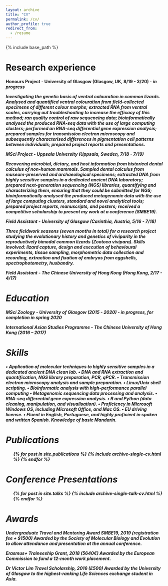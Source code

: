 ```yaml
---
layout: archive
title: "CV"
permalink: /cv/
author_profile: true
redirect_from:
  - /resume
---
```


{% include base_path %}

Research experience
======
<b>Honours Project - University of Glasgow<b> (Glasgow, UK, 8/19 - 3/20) - <i>in progress<i>

<b>Investigating the genetic basis of ventral colouration in common lizards<b>. Analysed and quantified ventral colouration from field-collected specimens of different colour morphs; extracted RNA from ventral scales, carrying out troubleshooting to increase the efficacy of this method; ran quality control of raw sequencing data; bioinformatically analysed the produced RNA-seq data with the use of large computing clusters; performed an RNA-seq differential gene expression analysis; prepared samples for transmission electron microscopy and subsequently characterised differences in pigmentation cell patterns between individuals; prepared project reports and presentations.

<b>MSci Project - Uppsala University<b> (Uppsala, Sweden, 7/18 - 7/19)

<b>Recovering microbial, dietary, and host information from historical dental calculus of non-human mammals<b>. Sampled dental calculus from museum-preserved and archaeological specimens; extracted DNA from highly sensitive samples in a dedicated ancient DNA laboratory; prepared next-generation sequencing (NGS) libraries, quantifying and characterizing them, ensuring that they could be submitted for NGS; bioinformatically analysed the produced metagenomic data with the use of large computing clusters, standard and novel analytical tools; prepared project reports, manuscripts, and posters; received a competitive scholarship to present my work at a conference (SMBE19).

<b>Field Assistant - University of Glasgow<b> (Carinthia, Austria, 5/16 - 7/18)

Three fieldwork seasons (seven months in total) for a research project studying the evolutionary history and genetics of viviparity in the reproductively bimodal common lizards (Zootoca vivipara). Skills involved: lizard capture, design and execution of behavioural experiments, tissue sampling, morphometric data collection and recording, extraction and fixation of embryos from eggshells, spectrophotometry, husbandry.

<b>Field Assistant - The Chinese University of Hong Kong<b> (Hong Kong, 2/17 - 4/17)


Education
======
<b>MSci Zoology - University of Glasgow<b> (2015 - 2020) - <i>in progress, for completion in spring 2020<i>

<b>International Asian Studies Programme - The Chinese University of Hong Kong<b> (2016 – 2017)
  
Skills
======
• Application of molecular techniques to highly sensitive samples in a dedicated ancient DNA clean lab.
• DNA and RNA extraction and quantification, NGS library preparation, PCR, qPCR.
• Transmission electron microscopy analysis and sample preparation.
• Linux/Unix shell scripting.
• Bioinformatic analysis with high-performance parallel computing
• Metagenomic sequencing data processing and analysis.
• RNA-seq differential gene expression analysis.
• R and Python (data cleaning, manipulation, and visualisation).
• Proficiency in Microsoft Windows OS, including Microsoft Office, and Mac OS.
• EU driving license.
• Fluent in English, Portuguese, and highly proficient in spoken and written Spanish. Knowledge of basic Mandarin.

Publications
======
  <ul>{% for post in site.publications %}
    {% include archive-single-cv.html %}
  {% endfor %}</ul>
  
Conference Presentations
======
  <ul>{% for post in site.talks %}
    {% include archive-single-talk-cv.html %}
  {% endfor %}</ul>
  
Awards
======

Undergraduate Travel and Mentoring Award SMBE19, 2019 (registration fee + $1500) 
Awarded by the Society of Molecular Biology and Evolution to allow attendance and presentation at the annual conference.

Erasmus+ Traineeship Grant, 2018 (5640€) 
Awarded by the European Commission to fund a 12-month work placement.

Dr Victor Lim Travel Scholarship, 2016 (£500) 
Awarded by the University of Glasgow to the highest-ranking Life Sciences exchange student in Asia.
